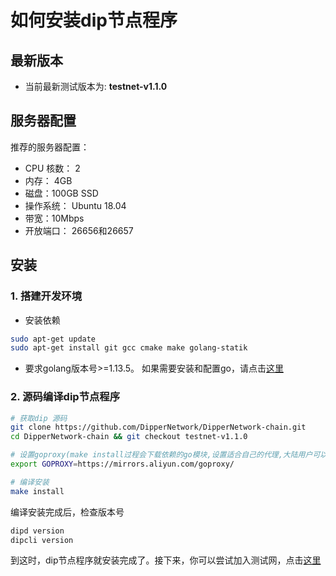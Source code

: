 # 如何安装dip节点程序

## 最新版本

* 当前最新测试版本为: **testnet-v1.1.0**

## 服务器配置

推荐的服务器配置：

* CPU 核数： 2
* 内存： 4GB
* 磁盘：100GB SSD
* 操作系统： Ubuntu 18.04
* 带宽：10Mbps
* 开放端口： 26656和26657

## 安装

### 1. 搭建开发环境

* 安装依赖

```bash
sudo apt-get update
sudo apt-get install git gcc cmake make golang-statik
```

* 要求golang版本号>=1.13.5。 如果需要安装和配置go，请点击[这里](../software/go-install.md)

### 2. 源码编译dip节点程序

```bash
# 获取dip 源码
git clone https://github.com/DipperNetwork/DipperNetwork-chain.git
cd DipperNetwork-chain && git checkout testnet-v1.1.0

# 设置goproxy(make install过程会下载依赖的go模块,设置适合自己的代理,大陆用户可以设置以下代理来加快下载速度)
export GOPROXY=https://mirrors.aliyun.com/goproxy/

# 编译安装
make install
```

编译安装完成后，检查版本号

```bash
dipd version
dipcli version
```

到这时，dip节点程序就安装完成了。接下来，你可以尝试加入测试网，点击[这里](../get-started/how-to-join-testnet.md)